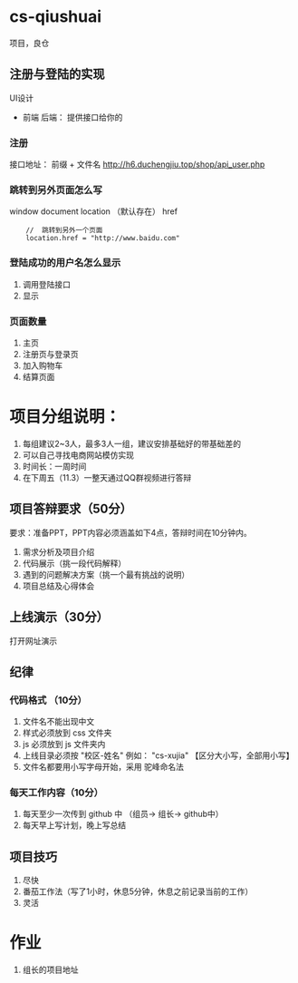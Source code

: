 # cs-qiushuai
项目，良仓

## 注册与登陆的实现

UI设计
* 前端
后端： 提供接口给你的


### 注册
接口地址： 前缀 + 文件名
http://h6.duchengjiu.top/shop/api_user.php



### 跳转到另外页面怎么写

window
	document
	location （默认存在）
		href

```
	//  跳转到另外一个页面
	location.href = "http://www.baidu.com"
```


### 登陆成功的用户名怎么显示

1. 调用登陆接口
2. 显示



### 页面数量
1. 主页
2. 注册页与登录页
3. 加入购物车
4. 结算页面


# 项目分组说明：

1. 每组建议2~3人，最多3人一组，建议安排基础好的带基础差的
2. 可以自己寻找电商网站模仿实现
3. 时间长：一周时间
4. 在下周五（11.3）一整天通过QQ群视频进行答辩
	
## 项目答辩要求（50分）

要求：准备PPT，PPT内容必须涵盖如下4点，答辩时间在10分钟内。

1. 需求分析及项目介绍
2. 代码展示（挑一段代码解释）
3. 遇到的问题解决方案（挑一个最有挑战的说明）
4. 项目总结及心得体会

## 上线演示（30分）
打开网址演示

## 纪律
### 代码格式 （10分）
1. 文件名不能出现中文
2. 样式必须放到 css 文件夹
3. js 必须放到 js 文件夹内
4. 上线目录必须按 "校区-姓名" 例如： "cs-xujia" 【区分大小写，全部用小写】
5. 文件名都要用小写字母开始，采用 驼峰命名法

### 每天工作内容（10分）
1. 每天至少一次传到 github 中  （组员-> 组长-> github中）
2. 每天早上写计划，晚上写总结



## 项目技巧
1. 尽快
2. 番茄工作法（写了1小时，休息5分钟，休息之前记录当前的工作）
3. 灵活


# 作业
1. 组长的项目地址

